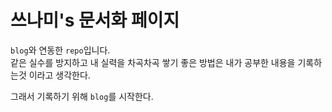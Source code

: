 # 쓰나미's 문서화 페이지    

`blog`와 연동한 `repo`입니다.  
같은 실수를 방지하고 내 실력을 차곡차곡 쌓기 좋은 방법은 내가 공부한 내용을 기록하는것 이라고 생각한다.

그래서 기록하기 위해 `blog`를 시작한다.
